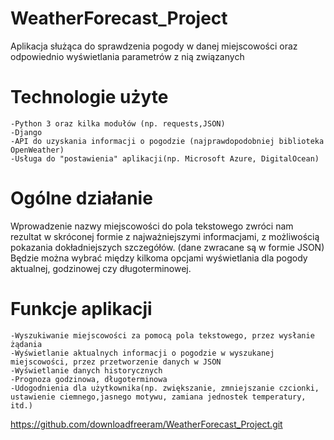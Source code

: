 # WeatherForecast_Project
Aplikacja służąca do sprawdzenia pogody w danej miejscowości oraz odpowiednio wyświetlania parametrów z nią związanych
# Technologie użyte
	-Python 3 oraz kilka modułów (np. requests,JSON)
	-Django
	-API do uzyskania informacji o pogodzie (najprawdopodobniej biblioteka OpenWeather)
	-Usługa do "postawienia" aplikacji(np. Microsoft Azure, DigitalOcean)
# Ogólne działanie
Wprowadzenie nazwy miejscowości do pola tekstowego zwróci nam rezultat w skróconej formie z najważniejszymi informacjami, z możliwością pokazania dokładniejszych szczegółów. (dane zwracane są w formie JSON) Będzie można wybrać między kilkoma opcjami wyświetlania dla pogody aktualnej, godzinowej czy długoterminowej.
# Funkcje aplikacji
	-Wyszukiwanie miejscowości za pomocą pola tekstowego, przez wysłanie żądania 
	-Wyświetlanie aktualnych informacji o pogodzie w wyszukanej miejscowości, przez przetworzenie danych w JSON
	-Wyświetlanie danych historycznych
	-Prognoza godzinowa, długoterminowa
	-Udogodnienia dla użytkownika(np. zwiększanie, zmniejszanie czcionki, ustawienie ciemnego,jasnego motywu, zamiana jednostek temperatury, itd.)
https://github.com/downloadfreeram/WeatherForecast_Project.git
      
        
	
